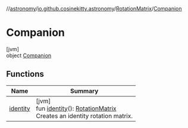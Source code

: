 //[astronomy](../../../../index.md)/[io.github.cosinekitty.astronomy](../../index.md)/[RotationMatrix](../index.md)/[Companion](index.md)

# Companion

[jvm]\
object [Companion](index.md)

## Functions

| Name | Summary |
|---|---|
| [identity](identity.md) | [jvm]<br>fun [identity](identity.md)(): [RotationMatrix](../index.md)<br>Creates an identity rotation matrix. |
